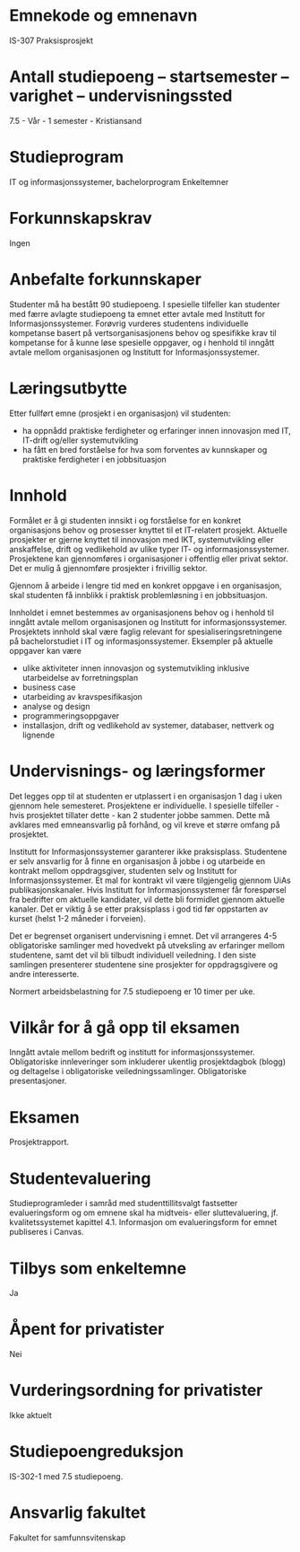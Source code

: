 # Emnekode og emnenavn
IS-307 Praksisprosjekt

# Antall studiepoeng – startsemester – varighet – undervisningssted
7.5 - Vår - 1 semester - Kristiansand

# Studieprogram
IT og informasjonssystemer, bachelorprogram
Enkeltemner

# Forkunnskapskrav
Ingen

# Anbefalte forkunnskaper
Studenter må ha bestått 90 studiepoeng. I spesielle tilfeller kan studenter med færre avlagte studiepoeng ta emnet etter avtale med Institutt for Informasjonssystemer. Forøvrig vurderes studentens individuelle kompetanse basert på vertsorganisasjonens behov og spesifikke krav til kompetanse for å kunne løse spesielle oppgaver, og i henhold til inngått avtale mellom organisasjonen og Institutt for Informasjonssystemer.

# Læringsutbytte
Etter fullført emne (prosjekt i en organisasjon) vil studenten:
* ha oppnådd praktiske ferdigheter og erfaringer innen innovasjon med IT, IT-drift og/eller systemutvikling
* ha fått en bred forståelse for hva som forventes av kunnskaper og praktiske ferdigheter i en jobbsituasjon

# Innhold
Formålet er å gi studenten innsikt i og forståelse for en konkret organisasjons behov og prosesser knyttet til et IT-relatert prosjekt. Aktuelle prosjekter er gjerne knyttet til innovasjon med IKT, systemutvikling eller anskaffelse, drift og vedlikehold av ulike typer IT- og informasjonssystemer. Prosjektene kan gjennomføres i organisasjoner i offentlig eller privat sektor. Det er mulig å gjennomføre prosjekter i frivillig sektor.

Gjennom å arbeide i lengre tid med en konkret oppgave i en organisasjon, skal studenten få innblikk i praktisk problemløsning i en jobbsituasjon.

Innholdet i emnet bestemmes av organisasjonens behov og i henhold til inngått avtale mellom organisasjonen og Institutt for informasjonssystemer. Prosjektets innhold skal være faglig relevant for spesialiseringsretningene på bachelorstudiet i IT og informasjonssystemer. Eksempler på aktuelle oppgaver kan være
* ulike aktiviteter innen innovasjon og systemutvikling inklusive utarbeidelse av forretningsplan
* business case
* utarbeiding av kravspesifikasjon
* analyse og design
* programmeringsoppgaver
* installasjon, drift og vedlikehold av systemer, databaser, nettverk og lignende

# Undervisnings- og læringsformer
Det legges opp til at studenten er utplassert i en organisasjon 1 dag i uken gjennom hele semesteret. Prosjektene er individuelle. I spesielle tilfeller - hvis prosjektet tillater dette - kan 2 studenter jobbe sammen. Dette må avklares med emneansvarlig på forhånd, og vil kreve et større omfang på prosjektet.

Institutt for Informasjonssystemer garanterer ikke praksisplass. Studentene er selv ansvarlig for å finne en organisasjon å jobbe i og utarbeide en kontrakt mellom oppdragsgiver, studenten selv og Institutt for Informasjonssystemer. Et mal for kontrakt vil være tilgjengelig gjennom UiAs publikasjonskanaler. Hvis Institutt for Informasjonssystemer får forespørsel fra bedrifter om aktuelle kandidater, vil dette bli formidlet gjennom aktuelle kanaler. Det er viktig å se etter praksisplass i god tid før oppstarten av kurset (helst 1-2 måneder i forveien).

Det er begrenset organisert undervisning i emnet. Det vil arrangeres 4-5 obligatoriske samlinger med hovedvekt på utveksling av erfaringer mellom studentene, samt det vil bli tilbudt individuell veiledning. I den siste samlingen presenterer studentene sine prosjekter for oppdragsgivere og andre interesserte.

Normert arbeidsbelastning for 7.5 studiepoeng er 10 timer per uke.

# Vilkår for å gå opp til eksamen
Inngått avtale mellom bedrift og institutt for informasjonssystemer. Obligatoriske innleveringer som inkluderer ukentlig prosjektdagbok (blogg) og deltagelse i obligatoriske veiledningssamlinger. Obligatoriske presentasjoner.

# Eksamen
Prosjektrapport.

# Studentevaluering
Studieprogramleder i samråd med studenttillitsvalgt fastsetter evalueringsform og om emnene skal ha midtveis- eller sluttevaluering, jf. kvalitetssystemet kapittel 4.1. Informasjon om evalueringsform for emnet publiseres i Canvas.

# Tilbys som enkeltemne
Ja

# Åpent for privatister
Nei

# Vurderingsordning for privatister
Ikke aktuelt

# Studiepoengreduksjon
IS-302-1 med 7.5 studiepoeng.

# Ansvarlig fakultet
Fakultet for samfunnsvitenskap
